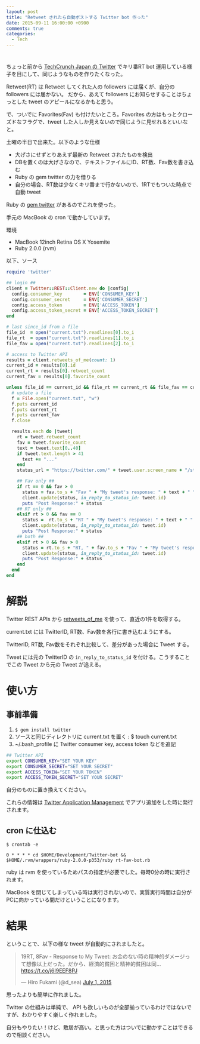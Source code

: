 ```yaml
---
layout: post
title: "Retweet されたら自動ポストする Twitter bot 作った"
date: 2015-09-11 16:00:00 +0900
comments: true
categories:
  - Tech
---
```

<h1><i class="fa fa-twitter-square fa-5x"></i></h1>

ちょっと前から [TechCrunch Japan の Twitter](https://twitter.com/jptechcrunch) でキリ番RT bot 運用している様子を目にして、同じようなものを作りたくなった。

Retweet(RT) は Retweet してくれた人の followers には届くが、自分の followers には届かない。
だから、あえて followers にお知らせすることはちょっとした tweet のアピールになるかもと思う。

で、ついでに Favorites(Fav) も付けたいところ。Favorites の方はもっとクローズドなフラグで、tweet した人しか見えないので同じように見せれるといいなと。

土曜の半日で出来た。以下のような仕様

* 大げさにせずとりあえず最新の Retweet されたものを検出
* DBを置くのは大げさなので、テキストファイルにID、RT数、Fav数を書き込む
* Ruby の gem twitter の力を借りる
* 自分の場合、RT数は少なくキリ番まで行かないので、1RTでもついた時点で自動 tweet

Ruby の [gem twitter](https://github.com/sferik/twitter) があるのでこれを使った。

手元の MacBook の cron で動かしています。

環境

* MacBook 12inch Retina OS X Yosemite
* Ruby 2.0.0 (rvm)

以下、ソース

<!-- more -->

``` ruby
require 'twitter'

## login ##
client = Twitter::REST::Client.new do |config|
  config.consumer_key        = ENV['CONSUMER_KEY']
  config.consumer_secret     = ENV['CONSUMER_SECRET']
  config.access_token        = ENV['ACCESS_TOKEN']
  config.access_token_secret = ENV['ACCESS_TOKEN_SECRET']
end

# last since_id from a file
file_id  = open("current.txt").readlines[0].to_i
file_rt  = open("current.txt").readlines[1].to_i
file_fav = open("current.txt").readlines[2].to_i

# access to Twitter API
results = client.retweets_of_me(count: 1)
current_id = results[0].id
current_rt = results[0].retweet_count
current_fav = results[0].favorite_count

unless file_id == current_id && file_rt == current_rt && file_fav == current_fav
  # update a file
  f = File.open("current.txt", "w")
  f.puts current_id
  f.puts current_rt
  f.puts current_fav
  f.close

  results.each do |tweet|
    rt = tweet.retweet_count
    fav = tweet.favorite_count
    text = tweet.text[0..40]
    if tweet.text.length > 41
      text += "..."
    end
    status_url = "https://twitter.com/" + tweet.user.screen_name + "/status/" + tweet.id.to_s

    ## Fav only ##
    if rt == 0 && fav > 0
      status = fav.to_s + "Fav " + "My tweet's response: " + text + " " + status_url
      client.update(status, in_reply_to_status_id: tweet.id)
      puts "Post Response:" + status
    ## RT only ##
    elsif rt > 0 && fav == 0
      status =  rt.to_s + "RT " + "My tweet's response: " + text + " " + status_url
      client.update(status, in_reply_to_status_id: tweet.id)
      puts "Post Response:" + status
    ## both ##
    elsif rt > 0 && fav > 0
      status = rt.to_s + "RT, " + fav.to_s + "Fav " + "My tweet's response: " + text + " " + status_url
      client.update(status, in_reply_to_status_id: tweet.id)
      puts "Post Response:" + status
    end
  end
end
```


# 解説

Twitter REST APIs から [retweets_of_me](https://dev.twitter.com/rest/reference/get/statuses/retweets_of_me) を使って、直近の1件を取得する。

current.txt には TwitterID, RT数、Fav数を各行に書き込むようにする。

TwitterID, RT数, Fav数をそれぞれ比較して、差分があった場合に Tweet する。

Tweet には元の TwitterID の `in_reply_to_status_id` を付ける。こうすることでこの Tweet から元の Tweet が追える。


# 使い方

## 事前準備

1. `$ gem install twitter`
1. ソースと同じディレクトリに current.txt を置く : $ touch current.txt
1. ~/.bash_profile に Twitter consumer key, access token などを追記

``` bash
## Twitter API
export CONSUMER_KEY="SET YOUR KEY"
export CONSUMER_SECRET="SET YOUR SECRET"
export ACCESS_TOKEN="SET YOUR TOKEN"
export ACCESS_TOKEN_SECRET="SET YOUR SECRET"
```
自分のものに置き換えてください。

これらの情報は [Twitter Application Management](https://apps.twitter.com/) でアプリ追加をした時に発行されます。

## cron に仕込む

`$ crontab -e`

`0 * * * * cd $HOME/Development/Twitter-bot && $HOME/.rvm/wrappers/ruby-2.0.0-p353/ruby rt-fav-bot.rb`

ruby は rvm を使っているためパスの指定が必要でした。毎時0分の時に実行されます。

MacBook を閉じてしまっている時は実行されないので、実質実行時間は自分がPCに向かっている間だけということになります。

# 結果

ということで、以下の様な tweet が自動的にされましたと。

<blockquote class="twitter-tweet" lang="en"><p lang="ja" dir="ltr">19RT, 8Fav - Response to My Tweet: お金のない時の精神的ダメージって想像以上だった。だから、経済的貧困と精神的貧困は同... <a href="https://t.co/j6I9EEF8PJ">https://t.co/j6I9EEF8PJ</a></p>&mdash; Hiro Fukami (@d_sea) <a href="https://twitter.com/d_sea/status/616182566350028800">July 1, 2015</a></blockquote>
<script async src="//platform.twitter.com/widgets.js" charset="utf-8"></script>

思ったよりも簡単に作れました。

Twitter の仕組みは単純で、 API も欲しいものが全部揃っているわけではないですが、わかりやすく楽しく作れました。

自分もやりたい！けど、敷居が高い。と思った方はついでに動かすことはできるので相談ください。